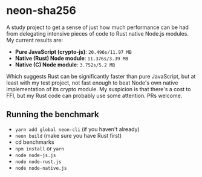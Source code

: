 # neon-sha256

A study project to get a sense of just how much performance can be had
from delegating intensive pieces of code to Rust native Node.js modules. My 
current results are:

- **Pure JavaScript (crypto-js)**: `20.496s/11.97 MB`
- **Native (Rust) Node module**: `11.376s/3.39 MB`
- **Native (C) Node module**: `3.752s/5.2 MB`

Which suggests Rust can be significantly faster than pure JavaScript, but 
at least with my test project, not fast enough to beat Node's own native
implementation of its crypto module. My suspicion is that there's a cost to 
FFI, but my Rust code can probably use some attention. PRs welcome.

## Running the benchmark

- `yarn add global neon-cli` (if you haven't already)
- `neon build` (make sure you have Rust first)
- cd benchmarks
- `npm install` or `yarn`
- `node node-js.js`
- `node node-rust.js`
- `node node-native.js`